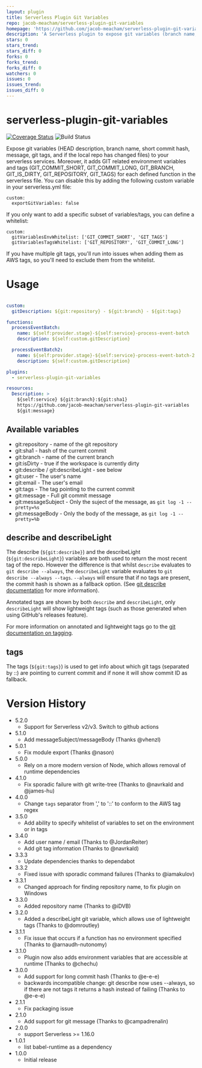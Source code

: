 ```yaml
---
layout: plugin
title: Serverless Plugin Git Variables
repo: jacob-meacham/serverless-plugin-git-variables
homepage: 'https://github.com/jacob-meacham/serverless-plugin-git-variables'
description: 'A Serverless plugin to expose git variables (branch name, HEAD description, full commit hash) to your serverless services'
stars: 0
stars_trend: 
stars_diff: 0
forks: 0
forks_trend: 
forks_diff: 0
watchers: 0
issues: 0
issues_trend: 
issues_diff: 0
---
```



# serverless-plugin-git-variables
[![Coverage Status](https://coveralls.io/repos/github/jacob-meacham/serverless-plugin-git-variables/badge.svg?branch=develop)](https://coveralls.io/github/jacob-meacham/serverless-plugin-git-variables?branch=develop)
![Build Status](https://github.com/jacob-meacham/serverless-plugin-git-variables/actions/workflows/ci.yml/badge.svg)

Expose git variables (HEAD description, branch name, short commit hash, message, git tags, and if the local repo has changed files) to your serverless services.
Moreover, it adds GIT related environment variables and tags (GIT_COMMIT_SHORT, GIT_COMMIT_LONG, GIT_BRANCH, GIT_IS_DIRTY, GIT_REPOSITORY, GIT_TAGS) for each defined function in the serverless file. You can disable this by adding the following custom variable in your serverless.yml file:

```
custom:
  exportGitVariables: false
```

If you only want to add a specific subset of variables/tags, you can define a whitelist:

```
custom:
  gitVariablesEnvWhitelist: ['GIT_COMMIT_SHORT', 'GIT_TAGS']
  gitVariablesTagsWhitelist: ['GIT_REPOSITORY', 'GIT_COMMIT_LONG']
```

If you have multiple git tags, you'll run into issues when adding them as AWS tags, so you'll need to exclude them from the whitelist.

# Usage
```yaml

custom:
  gitDescription: ${git:repository} - ${git:branch} - ${git:tags}

functions:
  processEventBatch:
    name: ${self:provider.stage}-${self:service}-process-event-batch
    description: ${self:custom.gitDescription}

  processEventBatch2:
    name: ${self:provider.stage}-${self:service}-process-event-batch-2
    description: ${self:custom.gitDescription}

plugins:
  - serverless-plugin-git-variables

resources:
  Description: >
    ${self:service} ${git:branch}:${git:sha1}
    https://github.com/jacob-meacham/serverless-plugin-git-variables
    ${git:message}
```

## Available variables

* git:repository - name of the git repository
* git:sha1 - hash of the current commit
* git:branch - name of the current branch
* git:isDirty - true if the workspace is currently dirty
* git:describe / git:describeLight - see below
* git:user - The user's name
* git:email - The user's email
* git:tags - The tag pointing to the current commit
* git:message - Full git commit message
* git:messageSubject - Only the suject of the message, as `git log -1 --pretty=%s`
* git:messageBody - Only the body of the message, as `git log -1 --pretty=%b`

## describe and describeLight
The describe (`${git:describe}`) and the describeLight (`${git:describeLight}`) variables are both used to return the most recent tag of the repo. However the difference is that whilst `describe` evaluates to `git describe --always`, the `describeLight` variable evaluates to `git describe --always --tags`.
`--always` will ensure that if no tags are present, the commit hash is shown as a fallback option. (See [git describe documentation](https://git-scm.com/docs/git-describe) for more information).

Annotated tags are shown by both `describe` and `describeLight`, only `describeLight` will show lightweight tags (such as those generated when using GitHub's releases feature).

For more information on annotated and lightweight tags go to the [git documentation on tagging](https://git-scm.com/book/en/v2/Git-Basics-Tagging).

## tags

The tags (`${git:tags}`) is used to get info about which git tags (separated by ::) are pointing to current commit and if none it will show commit ID as fallback.

# Version History
* 5.2.0
  - Support for Serverless v2/v3. Switch to github actions
* 5.1.0
  - Add messageSubject/messageBody (Thanks @vhenzl)
* 5.0.1
  - Fix module export (Thanks @nason)
* 5.0.0
  - Rely on a more modern version of Node, which allows removal of runtime dependencies
* 4.1.0
  - Fix sporadic failure with git write-tree (Thanks to @navrkald and @james-hu)
* 4.0.0
  - Change `tags` separator from ',' to '::' to conform to the AWS tag regex
* 3.5.0
  - Add ability to specify whitelist of variables to set on the environment or in tags
* 3.4.0
  - Add user name / email (Thanks to @JordanReiter)
  - Add git tag information (Thanks to @navrkald)
* 3.3.3
  - Update dependencies thanks to dependabot
* 3.3.2
  - Fixed issue with sporadic command failures (Thanks to @iamakulov)
* 3.3.1
  - Changed approach for finding repository name, to fix plugin on Windows
* 3.3.0
  - Added repository name (Thanks to @iDVB)
* 3.2.0
  - Added a describeLight git variable, which allows use of lightweight tags (Thanks to @domroutley)
* 3.1.1
  - Fix issue that occurs if a function has no environment specified (Thanks to @arnaudh-nutonomy)
* 3.1.0
  - Plugin now also adds environment variables that are accessible at runtime (Thanks to @chechu)
* 3.0.0
  - Add support for long commit hash (Thanks to @e-e-e)
  - backwards incompatible change: git describe now uses --always, so if there are not tags it returns a hash instead of failing (Thanks to @e-e-e)
* 2.1.1
  - Fix packaging issue
* 2.1.0
  - Add support for git message (Thanks to @campadrenalin)
* 2.0.0
  - support Serverless >= 1.16.0
* 1.0.1
  - list babel-runtime as a dependency
* 1.0.0
  - Initial release
